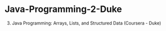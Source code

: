 # Java-Programming-2-Duke
3. Java Programming: Arrays, Lists, and Structured Data (Coursera - Duke)
